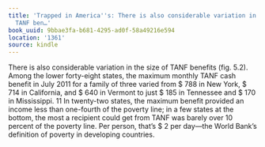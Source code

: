 ```yaml
---
title: 'Trapped in America''s: There is also considerable variation in the size of
  TANF ben…'
book_uuid: 9bbae3fa-b681-4295-ad0f-58a49216e594
location: '1361'
source: kindle
---
```


There is also considerable variation in the size of TANF benefits (fig. 5.2). Among the lower forty-eight states, the maximum monthly TANF cash benefit in July 2011 for a family of three varied from $ 788 in New York, $ 714 in California, and $ 640 in Vermont to just $ 185 in Tennessee and $ 170 in Mississippi. 11 In twenty-two states, the maximum benefit provided an income less than one-fourth of the poverty line; in a few states at the bottom, the most a recipient could get from TANF was barely over 10 percent of the poverty line. Per person, that’s $ 2 per day—the World Bank’s definition of poverty in developing countries.